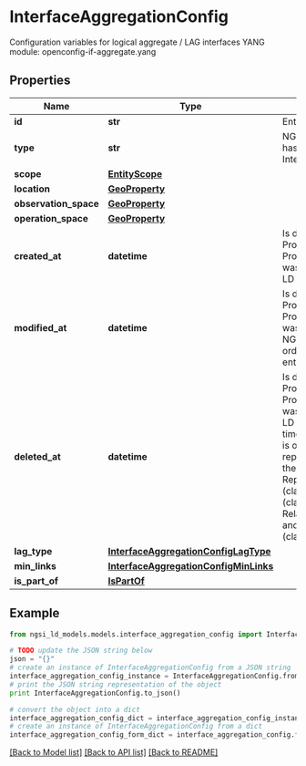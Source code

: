 # InterfaceAggregationConfig

Configuration variables for logical aggregate / LAG interfaces  YANG module: openconfig-if-aggregate.yang 

## Properties

Name | Type | Description | Notes
------------ | ------------- | ------------- | -------------
**id** | **str** | Entity id.  | [optional] 
**type** | **str** | NGSI-LD Entity identifier. It has to be InterfaceAggregationConfig. | [default to 'InterfaceAggregationConfig']
**scope** | [**EntityScope**](EntityScope.md) |  | [optional] 
**location** | [**GeoProperty**](GeoProperty.md) |  | [optional] 
**observation_space** | [**GeoProperty**](GeoProperty.md) |  | [optional] 
**operation_space** | [**GeoProperty**](GeoProperty.md) |  | [optional] 
**created_at** | **datetime** | Is defined as the temporal Property at which the Entity, Property or Relationship was entered into an NGSI-LD system.  | [optional] [readonly] 
**modified_at** | **datetime** | Is defined as the temporal Property at which the Entity, Property or Relationship was last modified in an NGSI-LD system, e.g. in order to correct a previously entered incorrect value.  | [optional] [readonly] 
**deleted_at** | **datetime** | Is defined as the temporal Property at which the Entity, Property or Relationship was deleted from an NGSI-LD system.  Entity deletion timestamp. See clause 4.8 It is only used in notifications reporting deletions and in the Temporal Representation of Entities (clause 4.5.6), Properties (clause 4.5.7), Relationships (clause 4.5.8) and LanguageProperties (clause 5.2.32).  | [optional] [readonly] 
**lag_type** | [**InterfaceAggregationConfigLagType**](InterfaceAggregationConfigLagType.md) |  | [optional] 
**min_links** | [**InterfaceAggregationConfigMinLinks**](InterfaceAggregationConfigMinLinks.md) |  | [optional] 
**is_part_of** | [**IsPartOf**](IsPartOf.md) |  | 

## Example

```python
from ngsi_ld_models.models.interface_aggregation_config import InterfaceAggregationConfig

# TODO update the JSON string below
json = "{}"
# create an instance of InterfaceAggregationConfig from a JSON string
interface_aggregation_config_instance = InterfaceAggregationConfig.from_json(json)
# print the JSON string representation of the object
print InterfaceAggregationConfig.to_json()

# convert the object into a dict
interface_aggregation_config_dict = interface_aggregation_config_instance.to_dict()
# create an instance of InterfaceAggregationConfig from a dict
interface_aggregation_config_form_dict = interface_aggregation_config.from_dict(interface_aggregation_config_dict)
```
[[Back to Model list]](../README.md#documentation-for-models) [[Back to API list]](../README.md#documentation-for-api-endpoints) [[Back to README]](../README.md)


